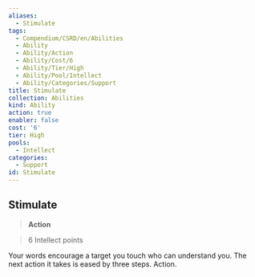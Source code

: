 ```yaml
---
aliases:
  - Stimulate
tags:
  - Compendium/CSRD/en/Abilities
  - Ability
  - Ability/Action
  - Ability/Cost/6
  - Ability/Tier/High
  - Ability/Pool/Intellect
  - Ability/Categories/Support
title: Stimulate
collection: Abilities
kind: Ability
action: true
enabler: false
cost: '6'
tier: High
pools:
  - Intellect
categories:
  - Support
id: Stimulate
---
```

## Stimulate    
>**Action**    
>6 Intellect points  
    
Your words encourage a target you touch who can understand you. The next action it takes is eased by three steps. Action.
